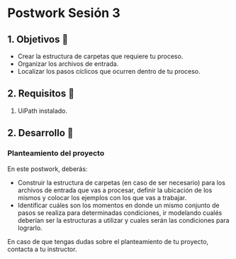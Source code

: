 # Postwork Sesión 3

<div>

## 1. Objetivos :dart:

- Crear la estructura de carpetas que requiere tu proceso.
- Organizar los archivos de entrada.
- Localizar los pasos cíclicos que ocurren dentro de tu proceso.

## 2. Requisitos :notebook_with_decorative_cover:

1. UiPath instalado.

## 2. Desarrollo :rocket:

### Planteamiento del proyecto

En este postwork, deberás:
- Construir la estructura de carpetas (en caso de ser necesario) para los archivos de entrada que vas a procesar, definir la ubicación de los mismos y colocar los ejemplos con los que vas a trabajar.
- Identificar cuáles son los momentos en donde un mismo conjunto de pasos se realiza para determinadas condiciones, ir modelando cualés deberían ser la estructuras a utilizar y cuales serán las condiciones para lograrlo.

En caso de que tengas dudas sobre el planteamiento de tu proyecto, contacta a tu instructor.

<br>

</div>